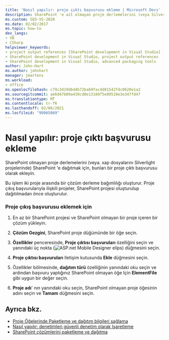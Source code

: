 ```yaml
---
title: 'Nasıl yapılır: proje çıktı başvurusu ekleme | Microsoft Docs'
description: SharePoint 'e ait olmayan proje derlemelerini (veya Silverlight projelerinde. xap dosyalarını) SharePoint 'e dağıtabilmeniz için bir proje çıkış başvurusu eklemeyi öğrenin.
ms.custom: SEO-VS-2020
ms.date: 02/02/2017
ms.topic: how-to
dev_langs:
- VB
- CSharp
helpviewer_keywords:
- project output references [SharePoint development in Visual Studio]
- SharePoint development in Visual Studio, project output references
- SharePoint development in Visual Studio, advanced packaging tools
author: John-Hart
ms.author: johnhart
manager: jmartens
ms.workload:
- office
ms.openlocfilehash: c79c3d19dbd4b72bab9facdd81542fdc0620e1a2
ms.sourcegitcommit: ae6d47b09a439cd0e13180f5e89510e3e347fd47
ms.translationtype: MT
ms.contentlocale: tr-TR
ms.lasthandoff: 02/08/2021
ms.locfileid: "99965869"
---
```

# <a name="how-to-add-a-project-output-reference"></a>Nasıl yapılır: proje çıktı başvurusu ekleme
  SharePoint olmayan proje derlemelerini (veya. xap dosyalarını Silverlight projelerinde) SharePoint 'e dağıtmak için, bunları bir proje çıktı başvurusu olarak ekleyin.

 Bu işlem iki proje arasında bir çözüm derleme bağımlılığı oluşturur. Proje çıkış başvurularıyla ilişkili projeler, SharePoint projesi oluşturulup dağıtılmadan önce oluşturulur.

### <a name="to-add-a-project-output-reference"></a>Proje çıkış başvurusu eklemek için

1. En az bir SharePoint projesi ve SharePoint olmayan bir proje içeren bir çözüm yükleyin.

2. **Çözüm Gezgini**, SharePoint proje düğümünde bir öğe seçin.

3. **Özellikler** penceresinde, **Proje çıktısı başvuruları** özelliğini seçin ve yanındaki üç nokta (![ASP.net Mobile Designer elips](../sharepoint/media/mwellipsis.gif "ASP.NET Mobile Designer elips")) düğmesini seçin.

4. **Proje çıktısı başvuruları** Iletişim kutusunda **Ekle** düğmesini seçin.

5. Özellikler bölmesinde, **dağıtım türü** özelliğinin yanındaki oku seçin ve ardından başvuru yaptığınız SharePoint olmayan öğe Için **ElementFile** gibi uygun bir değer seçin.

6. **Proje adı**' nın yanındaki oku seçin, SharePoint olmayan proje öğesinin adını seçin ve **Tamam** düğmesini seçin.

## <a name="see-also"></a>Ayrıca bkz.
- [Proje Öğelerinde Paketleme ve dağıtım bilgileri sağlama](../sharepoint/providing-packaging-and-deployment-information-in-project-items.md)
- [Nasıl yapılır: denetimleri güvenli denetim olarak Işaretleme](../sharepoint/how-to-mark-controls-as-safe-controls.md)
- [SharePoint çözümlerini paketleme ve dağıtma](../sharepoint/packaging-and-deploying-sharepoint-solutions.md)
